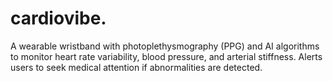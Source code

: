 # cardiovibe.
 A wearable wristband with photoplethysmography (PPG) and AI algorithms to monitor heart rate variability, blood pressure, and arterial stiffness. Alerts users to seek medical attention if abnormalities are detected.
